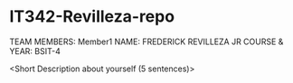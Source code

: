 # IT342-Revilleza-repo

TEAM MEMBERS:
Member1
NAME: FREDERICK REVILLEZA JR
COURSE & YEAR: BSIT-4

<Short Description about yourself (5 sentences)>
